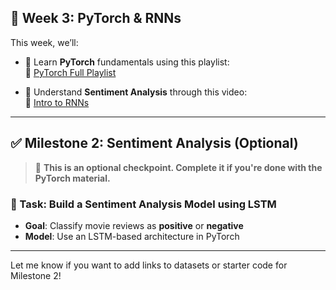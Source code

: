 ## 📅 Week 3: PyTorch & RNNs

This week, we’ll:

- 🔧 Learn **PyTorch** fundamentals using this playlist:  
  🎥 [PyTorch Full Playlist](https://youtube.com/playlist?list=PLKnIA16_Rmvboy8bmDCjwNHgTaYH2puK7&si=USQyK4dA3CY-tUsZ)

- 🔁 Understand **Sentiment Analysis** through this video:  
  🎥 [Intro to RNNs](https://youtu.be/iE9jhhIgLN8?si=DGk6wz3KMXnSVTd-)

---

## ✅ Milestone 2: Sentiment Analysis (Optional)

> 📌 **This is an optional checkpoint. Complete it if you're done with the PyTorch material.**

### 🎯 Task: Build a Sentiment Analysis Model using LSTM  
- **Goal**: Classify movie reviews as **positive** or **negative**
- **Model**: Use an LSTM-based architecture in PyTorch

---

Let me know if you want to add links to datasets or starter code for Milestone 2!
